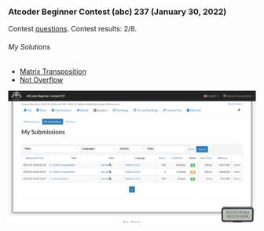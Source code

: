 ### Atcoder Beginner Contest (abc) 237 (January 30, 2022)
Contest [questions](https://atcoder.jp/contests/abc237 'Link to Contest Questions').
Contest results: 2/8.

###### My Solutions
* [Matrix Transposition](https://github.com/ez2rok/coding-contests/blob/main/week3/contests/atcoder_abc237/matrix_transposition.py)
* [Not Overflow](https://github.com/ez2rok/coding-contests/blob/main/week3/contests/atcoder_abc237/not_overflow.py)
<img src="atcoder_abc237.png" alt="Screenshot of my contest results." width="800"/> 
